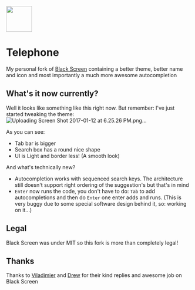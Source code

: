  
<img src="https://cloud.githubusercontent.com/assets/2157285/21578781/27778a7c-cfa2-11e6-8e10-28eafae155d8.png" width="70">

# Telephone
My personal fork of [Black Screen](https://github.com/vshatskyi/black-screen) containing a better theme, better name and icon and most importantly a much more awesome autocompletion

## What's it now currently?
Well it looks like something like this right now. But remember: I've just started tweaking the theme:
![Uploading Screen Shot 2017-01-12 at 6.25.26 PM.png…]()

As you can see:
- Tab bar is bigger
- Search box has a round nice shape
- UI is Light and border less! (A smooth look)

And what's technically new?
- Autocompletion works with sequenced search keys. The architecture still doesn't support right ordering of the suggestion's but that's in mind
- `Enter` now runs the code, you don't have to do: `Tab` to add autocompletions and then do `Enter` one enter adds and runs. (This is very buggy due to some special software design behind it, so: working on it...)


## Legal
Black Screen was under MIT so this fork is more than completely legal!

## Thanks
Thanks to [Viladimier](https://github.com/vshatskyi) and [Drew](https://github.com/drew-gross) for their kind replies and awesome job on Black Screen